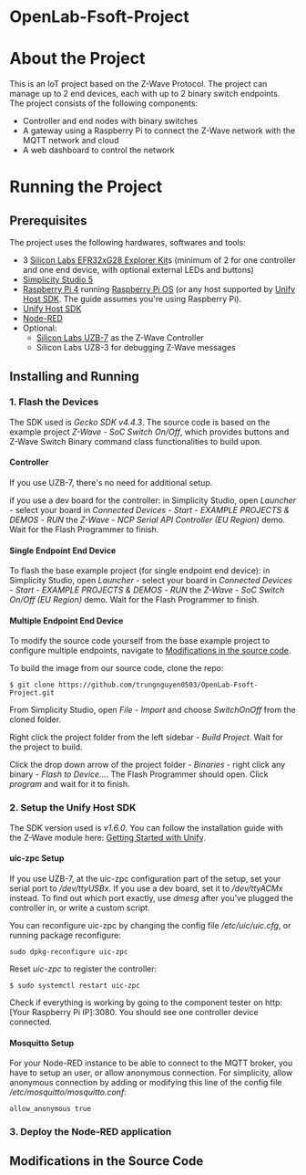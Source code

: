 # OpenLab-Fsoft-Project
# About the Project
This is an IoT project based on the Z-Wave Protocol. The project can manage up to 2 end devices, each with up to 2 binary switch endpoints. The project consists of the following components:
- Controller and end nodes with binary switches
- A gateway using a Raspberry Pi to connect the Z-Wave network with the MQTT network and cloud
-  A web dashboard to control the network

# Running the Project
## Prerequisites
The project uses the following hardwares, softwares and tools:
- 3 [Silicon Labs EFR32xG28 Explorer Kit](https://www.silabs.com/development-tools/wireless/efr32xg28-explorer-kit?tab=overview)s (minimum of 2 for one controller and one end device, with optional external LEDs and buttons)
- [Simplicity Studio 5](https://www.silabs.com/developers/simplicity-studio)
- [Raspberry Pi 4](https://www.raspberrypi.com/products/raspberry-pi-4-model-b/) running [Raspberry Pi OS](https://www.raspberrypi.com/software/) (or any host supported by [Unify Host SDK](https://github.com/SiliconLabs/UnifySDK). The guide assumes you're using Raspberry Pi).
- [Unify Host SDK](https://github.com/SiliconLabs/UnifySDK)
- [Node-RED](https://nodered.org/)
- Optional:
  - [Silicon Labs UZB-7](https://www.silabs.com/development-tools/wireless/z-wave/efr32zg14-usb-7-z-wave-700-stick-bridge-module?tab=overview) as the Z-Wave Controller
  - Silicon Labs UZB-3 for debugging Z-Wave messages

## Installing and Running
### 1. Flash the Devices
The SDK used is *Gecko SDK v4.4.3*. The source code is based on the example project *Z-Wave - SoC Switch On/Off*, which provides buttons and Z-Wave Switch Binary command class functionalities to build upon.

#### Controller
If you use UZB-7, there's no need for additional setup.

if you use a dev board for the controller: in Simplicity Studio, open *Launcher* - select your board in *Connected Devices* - *Start* - *EXAMPLE PROJECTS & DEMOS* - *RUN* the *Z-Wave - NCP Serial API Controller (EU Region)* demo. Wait for the Flash Programmer to finish.

#### Single Endpoint End Device
To flash the base example project (for single endpoint end device): in Simplicity Studio, open *Launcher* - select your board in *Connected Devices* - *Start* - *EXAMPLE PROJECTS & DEMOS* - *RUN* the *Z-Wave - SoC Switch On/Off (EU Region)* demo. Wait for the Flash Programmer to finish.

#### Multiple Endpoint End Device
To modify the source code yourself from the base example project to configure multiple endpoints, navigate to [Modifications in the source code](#modifications-in-the-source-code).

To build the image from our source code, clone the repo:
```
$ git clone https://github.com/trungnguyen0503/OpenLab-Fsoft-Project.git
```
From Simplicity Studio, open *File* - *Import* and choose *SwitchOnOff* from the cloned folder.

Right click the project folder from the left sidebar - *Build Project*. Wait for the project to build.

Click the drop down arrow of the project folder - *Binaries* - right click any binary - *Flash to Device...*. The Flash Programmer should open. Click *program* and wait for it to finish.

### 2. Setup the Unify Host SDK
The SDK version used is *v1.6.0*. You can follow the installation guide with the Z-Wave module here: [Getting Started with Unify](https://siliconlabs.github.io/UnifySDK/doc/getting_started_unify.html).

#### uic-zpc Setup
If you use UZB-7, at the uic-zpc configuration part of the setup, set your serial port to */dev/ttyUSBx*. If you use a dev board, set it to */dev/ttyACMx* instead. To find out which port exactly, use *dmesg* after you've plugged the controller in, or write a custom script.

You can reconfigure uic-zpc by changing the config file */etc/uic/uic.cfg*, or running package reconfigure:
```
sudo dpkg-reconfigure uic-zpc
```
Reset *uic-zpc* to register the controller:
```
$ sudo systemctl restart uic-zpc
```
Check if everything is working by going to the component tester on http:[Your Raspberry Pi IP]:3080. You should see one controller device connected.

#### Mosquitto Setup
For your Node-RED instance to be able to connect to the MQTT broker, you have to setup an user, or allow anonymous connection. For simplicity, allow anonymous connection by adding or modifying this line of the config file */etc/mosquitto/mosquitto.conf*:
```
allow_anonymous true
```

### 3. Deploy the Node-RED application

## Modifications in the Source Code
